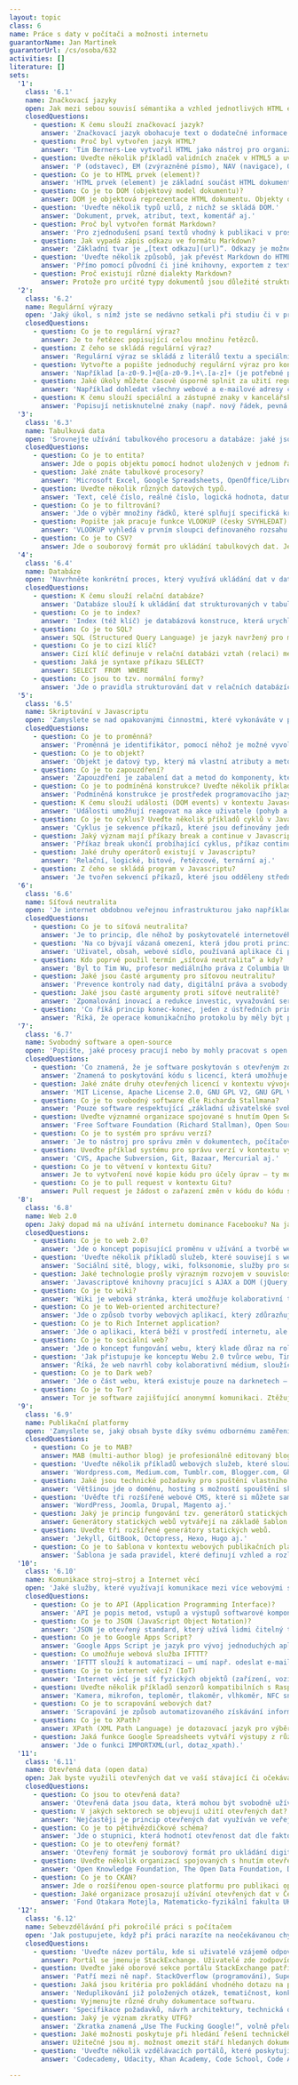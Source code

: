 ```yaml
---
layout: topic
class: 6
name: Práce s daty v počítači a možnosti internetu
guarantorName: Jan Martinek
guarantorUrl: /cs/osoba/632
activities: []
literature: []
sets:
  '1':
    class: '6.1'
    name: Značkovací jazyky
    open: Jak mezi sebou souvisí sémantika a vzhled jednotlivých HTML elementů ve vykreslené webové stránce?
    closedQuestions:
      - question: K čemu slouží značkovací jazyk?
        answer: 'Značkovací jazyk obohacuje text o dodatečné informace – nejčastěji o významu, struktuře a způsobu zobrazování jednotlivých částí textu.'
      - question: Proč byl vytvořen jazyk HTML?
        answer: 'Tim Berners-Lee vytvořil HTML jako nástroj pro organizaci informací pro vědce z CERN, rozmístěné po celém světě.'
      - question: Uveďte několik příkladů validních značek v HTML5 a uveďte jejich sémantiku.
        answer: 'P (odstavec), EM (zvýrazněné písmo), NAV (navigace), OL (řazený seznam), ASIDE (vedlejší obsah) aj.'
      - question: Co je to HTML prvek (element)?
        answer: 'HTML prvek (element) je základní součást HTML dokumentu či webové stránky, který byl začleněn do DOM (objektového modelu dokumentu).'
      - question: Co je to DOM (objektový model dokumentu)?
        answer: DOM je objektová reprezentace HTML dokumentu. Objekty organizuje ve stromové struktuře a umožňuje s nimi interagovat pomocí API.
      - question: 'Uveďte několik typů uzlů, z nichž se skládá DOM.'
        answer: 'Dokument, prvek, atribut, text, komentář aj.'
      - question: Proč byl vytvořen formát Markdown?
        answer: 'Pro zjednodušení psaní textů vhodný k publikaci v prostředí, které podporuje hypertext.'
      - question: Jak vypadá zápis odkazu ve formátu Markdown?
        answer: 'Základní tvar je „[text odkazu](url)“. Odkazy je možné psát též pomocí reference („[text odkazu][1]“ a pak na samostatném řádku „[1]: url“).'
      - question: 'Uveďte několik způsobů, jak převést Markdown do HTML.'
        answer: 'Přímo pomocí původní či jiné knihovny, exportem z textových editorů (např. iA Writer, Dillinger) nebo pomocí online konvertorů.'
      - question: Proč existují různé dialekty Markdown?
        answer: Protože pro určité typy dokumentů jsou důležité strukturní a sémantické atributy textu nezahrnuté v základní specifikaci jazyka Markdown.
  '2':
    class: '6.2'
    name: Regulární výrazy
    open: 'Jaký úkol, s nímž jste se nedávno setkali při studiu či v práci by byl zjednodušitelný díky regulárním výrazům?'
    closedQuestions:
      - question: Co je to regulární výraz?
        answer: Je to řetězec popisující celou množinu řetězců.
      - question: Z čeho se skládá regulární výraz?
        answer: 'Regulární výraz se skládá z literálů textu a speciálních znaků, které slouží pro popis alternativ, množin, počtů výskytů a přepínačů.'
      - question: Vytvořte a popište jednoduchý regulární výraz pro kontrolu e-mailové adresy.
        answer: 'Například [a-z0-9.]+@[a-z0-9.]+\.[a-z]+ (je potřebné popsat množiny znaků, opakování a užité literály)'
      - question: Jaké úkoly můžete časově úsporně splnit za užití regulárních výrazů?
        answer: 'Například dohledat všechny webové a e-mailové adresy či telefonní čísla, vložit pevné mezery za krátké předložky, změnit HTML atributy atp.'
      - question: K čemu slouží speciální a zástupné znaky v kancelářských programech a k čemu slouží?
        answer: 'Popisují netisknutelné znaky (např. nový řádek, pevná mezera, tabulátor aj.) a množiny řetězců. Využívají se při vyhledávání a nahrazování.'
  '3':
    class: '6.3'
    name: Tabulková data
    open: 'Srovnejte užívání tabulkového procesoru a databáze: jaké jsou přednosti a nedostatky obou způsobů práce s daty? Ilustrujte příklady.'
    closedQuestions:
      - question: Co je to entita?
        answer: Jde o popis objektu pomocí hodnot uložených v jednom řádku tabulky.
      - question: Jaké znáte tabulkové procesory?
        answer: 'Microsoft Excel, Google Spreadsheets, OpenOffice/LibreOffice Calc, Apple Numbers aj.'
      - question: Uveďte několik různých datových typů.
        answer: 'Text, celé číslo, reálné číslo, logická hodnota, datum a čas aj.'
      - question: Co je to filtrování?
        answer: 'Jde o výběr množiny řádků, které splňují specifická kritéria.'
      - question: Popište jak pracuje funkce VLOOKUP (česky SVYHLEDAT) v rozšířených tabulkových procesorech.
        answer: 'VLOOKUP vyhledá v prvním sloupci definovaného rozsahu hledanou hodnotu a vrátí hodnotu, která je ve stejném řádku v definovaném sloupci.'
      - question: Co je to CSV?
        answer: Jde o souborový formát pro ukládání tabulkových dat. Jednotlivé sloupce jsou odděleny čárkou (popř. jiným oddělovačem).
  '4':
    class: '6.4'
    name: Databáze
    open: 'Navrhněte konkrétní proces, který využívá ukládání dat v databázi a navrhněte jednoduchý datový model vyjádřený pomocí ER diagramu.'
    closedQuestions:
      - question: K čemu slouží relační databáze?
        answer: 'Databáze slouží k ukládání dat strukturovaných v tabulkách, které jsou propojeny cizími klíči.'
      - question: Co je to index?
        answer: 'Index (též klíč) je databázová konstruce, která urychluje vyhledávání v databázi.'
      - question: Co je to SQL?
        answer: SQL (Structured Query Language) je jazyk navržený pro management dat uložených v relačních databázových systémech.
      - question: Co je to cizí klíč?
        answer: Cizí klíč definuje v relační databázi vztah (relaci) mezi dvěma tabulkami.
      - question: Jaká je syntaxe příkazu SELECT?
        answer: SELECT  FROM  WHERE
      - question: Co jsou to tzv. normální formy?
        answer: 'Jde o pravidla strukturování dat v relačních databázích, jejichž respektování podporuje efektivní využití databáze a konzistenci dat.'
  '5':
    class: '6.5'
    name: Skriptování v Javascriptu
    open: 'Zamyslete se nad opakovanými činnostmi, které vykonáváte v práci či při studiu a vyhodnoťte, které z nich by bylo možné automatizovat.'
    closedQuestions:
      - question: Co je to proměnná?
        answer: 'Proměnná je identifikátor, pomocí něhož je možné vyvolat hodnotu uloženou v úložišti.'
      - question: Co je to objekt?
        answer: 'Objekt je datový typ, který má vlastní atributy a metody. Je základem objektově orientovaného programování (OOP).'
      - question: Co je to zapouzdření?
        answer: 'Zapouzdření je zabalení dat a metod do komponenty, která má definované API a skrývá před okolím svou implementaci.'
      - question: Co je to podmíněná konstrukce? Uveďte několik příkladů.
        answer: 'Podmíněná konstrukce je prostředek programovacího jazyka umožňující podmíněně provádět různé operace. Např. if–then(–else), switch, case aj.'
      - question: K čemu slouží události (DOM events) v kontextu Javascriptu?
        answer: 'Události umožňují reagovat na akce uživatele (pohyb a klikání myší, stisk kláves, posun stránky, pohyb okna aj.) konkrétním chováním.'
      - question: Co je to cyklus? Uveďte několik příkladů cyklů v Javascriptu.
        answer: 'Cyklus je sekvence příkazů, které jsou definovány jednou, ale je for, while, do–while, foreach, for–in aj.'
      - question: Jaký význam mají příkazy break a continue v Javascriptu?
        answer: 'Příkaz break ukončí probíhající cyklus, příkaz continue přeskočí zbývající část stávající iterace a pokračuje další iterací.'
      - question: Jaké druhy operátorů existují v Javascriptu?
        answer: 'Relační, logické, bitové, řetězcové, ternární aj.'
      - question: Z čeho se skládá program v Javascriptu?
        answer: 'Je tvořen sekvencí příkazů, které jsou odděleny středníkem.'
  '6':
    class: '6.6'
    name: Síťová neutralita
    open: 'Je internet obdobnou veřejnou infrastrukturou jako například elektřina, voda, plyn nebo kanalizace?'
    closedQuestions:
      - question: Co je to síťová neutralita?
        answer: 'Je to princip, dle něhož by poskytovatelé internetového připojení a vlády měli přistupovat ke všem po internetu přenášeným datům stejně.'
      - question: 'Na co bývají vázaná omezení, která jdou proti principu síťové neutrality?'
        answer: 'Uživatel, obsah, webové sídlo, používaná aplikace či platforma, připojená zařízení nebo způsob komunikace.'
      - question: Kdo poprvé použil termín „síťová neutralita“ a kdy?
        answer: 'Byl to Tim Wu, profesor mediálního práva z Columbia University v roce 2003.'
      - question: Jaké jsou časté argumenty pro síťovou neutralitu?
        answer: 'Prevence kontroly nad daty, digitální práva a svobody, znevýhodnění ekonomicky slabších poskytovatelů obsahu, konkurence a inovace aj.'
      - question: Jaké jsou časté argumenty proti síťové neutralitě?
        answer: 'Zpomalování inovací a redukce investic, vyvažování serverové ne-neutrality, součást širokopásmové infrastruktury, zbytečná právní úprava aj.'
      - question: 'Co říká princip konec-konec, jeden z ústředních principů použitých při návrhu protokolu TCP?'
        answer: 'Říká, že operace komunikačního protokolu by měly být prováděny buď v koncových bodech kom. systému, nebo co nejblíže ovládaného zařízení.'
  '7':
    class: '6.7'
    name: Svobodný software a open-source
    open: 'Popište, jaké procesy pracují nebo by mohly pracovat s open source technologiemi v oblasti vašeho (očekávaného) profesního uplatnění.'
    closedQuestions:
      - question: 'Co znamená, že je software poskytován s otevřeným zdrojovým kódem?'
        answer: 'Znamená to poskytování kódu s licencí, která umožňuje užívání, modifikaci a/nebo sdílení za konkrétních podmínek.'
      - question: Jaké znáte druhy otevřených licencí v kontextu vývoje softwaru?
        answer: 'MIT License, Apache License 2.0, GNU GPL V2, GNU GPL V3, BSD aj.'
      - question: Co je to svobodný software dle Richarda Stallmana?
        answer: 'Pouze software respektující „základní uživatelské svobody“: spouštět, studovat a měnit program a redistribuovat jej se změnami či bez nich.'
      - question: Uveďte významné organizace spojované s hnutím Open Source či Free Software a s nimi spojené významné osoby.
        answer: 'Free Software Foundation (Richard Stallman), Open Source Initiative (Bruce Perens, Eric S. Raymond), Linux Foundation (Linus Torvalds) aj.'
      - question: Co je to systém pro správu verzí?
        answer: 'Je to nástroj pro správu změn v dokumentech, počítačových programech, a jiných kolekcích informací.'
      - question: Uveďte příklad systému pro správu verzí v kontextu vývoje software.
        answer: 'CVS, Apache Subversion, Git, Bazaar, Mercurial aj.'
      - question: Co je to větvení v kontextu Gitu?
        answer: Je to vytvoření nové kopie kódu pro účely úprav – ty mohou být později zařazeny do původní kopie anebo tvoří samostatný celek.
      - question: Co je to pull request v kontextu Gitu?
        answer: Pull request je žádost o zařazení změn v kódu do kódu spravovaného jiným autorem.
  '8':
    class: '6.8'
    name: Web 2.0
    open: Jaký dopad má na užívání internetu dominance Facebooku? Na jaké oblasti se tato dominance vztahuje?
    closedQuestions:
      - question: Co je to web 2.0?
        answer: 'Jde o koncept popisující proměnu v užívání a tvorbě webů, související s uživatelským obsahem, použitelností a užíváním webových API.'
      - question: 'Uveďte několik příkladů služeb, které souvisejí s webem 2.0.'
        answer: 'Sociální sitě, blogy, wiki, folksonomie, služby pro sdílení videa, webové aplikace, mashupy aj.'
      - question: Jaké technologie prošly výrazným rozvojem v souvislosti s rozvojem webu 2.0?
        answer: 'Javascriptové knihovny pracující s AJAX a DOM (jQuery, YUI, Ext JS), mutlimediální technologie Adobe Flash, standardy vedoucí k HTML5 aj.'
      - question: Co je to wiki?
        answer: 'Wiki je webová stránka, která umožňuje kolaborativní tvorbu svého obsahu a struktury přímo prostřednictvím webového prohlížeče.'
      - question: Co je to Web-oriented architecture?
        answer: 'Jde o způsob tvorby webových aplikací, který zdůrazňuje distribuci obsahu skrze jiné webové služby (např. pomocí RSS).'
      - question: Co je to Rich Internet application?
        answer: 'Jde o aplikaci, která běží v prostředí internetu, ale uživatelsky se blíží zkušenosti s nativní aplikací provozovanou na použitém zařízení.'
      - question: Co je to sociální web?
        answer: 'Jde o koncept fungování webu, který klade důraz na roli koncového uživatele při tvorbě obsahu.'
      - question: 'Jak přistupuje ke konceptu Webu 2.0 tvůrce webu, Tim Berners-Lee?'
        answer: 'Říká, že web navrhl coby kolaborativní médium, sloužící všem k setkávání, čtení a psaní. Web 2.0 tedy nepovažuje za zásadně odlišný.'
      - question: Co je to Dark web?
        answer: 'Jde o část webu, která existuje pouze na darknetech – částech internetu dostupných pouze pomocí specifického vybavení či autorizace.'
      - question: Co je to Tor?
        answer: Tor je software zajišťující anonymní komunikaci. Ztěžuje identifikaci uživatele pomocí mnohonásobného přesměrování internetového provozu.
  '9':
    class: '6.9'
    name: Publikační platformy
    open: 'Zamyslete se, jaký obsah byste díky svému odbornému zaměření mohli publikovat: jakou platformu byste zvolili pro jeho publikaci na webu?'
    closedQuestions:
      - question: Co je to MAB?
        answer: MAB (multi-author blog) je profesionálně editovaný blog tvořený více autory.
      - question: 'Uveďte několik příkladů webových služeb, které slouží coby blogovací platformy.'
        answer: 'Wordpress.com, Medium.com, Tumblr.com, Blogger.com, Ghost.org aj.'
      - question: Jaké jsou technické požadavky pro spuštění vlastního blogu bez využití (bezplatné) publikační webové služby?
        answer: 'Většinou jde o doménu, hosting s možností spouštění skriptů, databázi a redakční systém.'
      - question: 'Uvěďte tři rozšířené webové CMS, které si můžete sami nainstalovat?'
        answer: 'WordPress, Joomla, Drupal, Magento aj.'
      - question: Jaký je princip fungování tzv. generátorů statických webů?
        answer: Generátory statických webů vytvářejí na základě šablon a textových dat výsledné HTML soubory určené k publikování.
      - question: Uveďte tři rozšířené generátory statických webů.
        answer: 'Jekyll, GitBook, Octopress, Hexo, Hugo aj.'
      - question: Co je to šablona v kontextu webových publikačních platforem?
        answer: 'Šablona je sada pravidel, které definují vzhled a rozložení obsahu webové prezentace.'
  '10':
    class: '6.10'
    name: Komunikace stroj–stroj a Internet věcí
    open: 'Jaké služby, které využívají komunikace mezi více webovými službami, využíváte?'
    closedQuestions:
      - question: Co je to API (Application Programming Interface)?
        answer: 'API je popis metod, vstupů a výstupů softwarové komponenty (vč. datových typů). Umožňuje integraci více různých programů či jejich částí.'
      - question: Co je to JSON (JavaScript Object Notation)?
        answer: 'JSON je otevřený standard, který užívá lidmi čitelný text k přenosu datových objektů sestavených z párů atribut–hodnota.'
      - question: Co je to Google Apps Script?
        answer: 'Google Apps Script je jazyk pro vývoj jednoduchých aplikací, které pracují s daty uloženými v cloudu na platformě Google Apps.'
      - question: Co umožňuje webová služba IFTTT?
        answer: 'IFTTT slouží k automatizaci – umí např. odeslat e-mail na základě informací o počasí. Pracuje se službami jako Gmail, Facebook, Dropbox aj.'
      - question: Co je to internet věcí? (IoT)
        answer: 'Internet věcí je síť fyzických objektů (zařízení, vozidel, budov aj.) vybavených elektronikou, softwarem, senzory.'
      - question: Uveďte několik příkladů senzorů kompatibilních s Raspberry Pi.
        answer: 'Kamera, mikrofon, teploměr, tlakoměr, vlhkoměr, NFC snímač, akcelerometr, dotykový senzor, měřič pH, detektor plynu, detektor alkoholu aj.'
      - question: Co je to scrapování webových dat?
        answer: 'Scrapování je způsob automatizovaného získávání informací z webových stránek, které obsahují nestrukturovaná data.'
      - question: Co je to XPath?
        answer: XPath (XML Path Language) je dotazovací jazyk pro výběry uzlů z XML dokumentů.
      - question: Jaká funkce Google Spreadsheets vytváří výstupy z různých osuborů pomocí jazyka XPath a jaké má parametry?
        answer: 'Jde o funkci IMPORTXML(url, dotaz_xpath).'
  '11':
    class: '6.11'
    name: Otevřená data (open data)
    open: Jak byste využili otevřených dat ve vaší stávající či očekávané budoucí pracovní pozici?
    closedQuestions:
      - question: Co jsou to otevřená data?
        answer: 'Otevřená data jsou data, která mohou být svobodně užívána, znovu-užívána a redistribuována.'
      - question: V jakých sektorech se objevují užití otevřených dat?
        answer: 'Nejčastěji je princip otevřených dat využíván ve veřejné sféře: především ve veřejné správě, vzdělávání a výzkumu.'
      - question: Co je to pětihvězdičkové schéma?
        answer: 'Jde o stupnici, která hodnotí otevřenost dat dle faktorů jako jsou poskytnutá licence, dokumentace, otevřený formát, strojová čitelnost atp.'
      - question: Co je to otevřený formát?
        answer: 'Otevřený formát je souborový formát pro ukládání digitálních dat, jehož specifikace je veřejná a může být kýmkoli využita a implementována.'
      - question: Uveďte několik organizací spojovaných s hnutím otevřených dat.
        answer: 'Open Knowledge Foundation, The Open Data Foundation, Data.gov.uk, ArcGIS, Health Data Consortium, w3.org, Wikidata aj.'
      - question: Co je to CKAN?
        answer: Jde o rozšířenou open-source platformu pro publikaci open data.
      - question: Jaké organizace prosazují užívání otevřených dat v České republice v rámci platformy Fórum pro otevřená dat?
        answer: 'Fond Otakara Motejla, Matematicko-fyzikální fakulta UK a Fakulty informatiky a statistiky VŠE v Praze.'
  '12':
    class: '6.12'
    name: Sebevzdělávání při pokročilé práci s počítačem
    open: 'Jak postupujete, když při práci narazíte na neočekávanou chybu či problém ve vašem kódu?'
    closedQuestions:
      - question: 'Uveďte název portálu, kde si uživatelé vzájemě odpovídají na otázky z konkrétního oboru a popište způsob jeho fungování.'
        answer: Portál se jmenuje StackExchange. Uživatelé zde zodpovídají konkrétní dotazy a odpovědi jsou hodnoceny a komentovány ostatními.
      - question: Uveďte jaké oborové sekce portálu StackExchange patří mezi ty nejrozsáhlejší a k jakému účelu slouží.
        answer: 'Patří mezi ně např. StackOverflow (programování), Super User (užívání PC), English Language & Usage, Mathematics či Arqade (poč. hry).'
      - question: Jaká jsou kritéria pro pokládání vhodného dotazu na portálu StackExchange?
        answer: 'Neduplikování již položených otázek, tematičnost, konkrétnost a relevance pro ostatní.'
      - question: Vyjmenujte různé druhy dokumentace softwaru.
        answer: 'Specifikace požadavků, návrh architektury, technická dokumentace, manuál koncového uživatele a propagační materiály.'
      - question: Jaký je význam zkratky UTFG?
        answer: 'Zkratka znamená „Use The Fucking Google!“, volně přeloženo „Si to vygoogli, k čertu!“ (STVKČ)'
      - question: Jaké možnosti poskytuje při hledání řešení technického problému vyhledávač Google ?
        answer: Užitečné jsou mj. možnost omezit stáří hledaných dokumentů a možnost hledání v rámci jedné domény.
      - question: 'Uveďte několik vzdělávacích portálů, které poskytují bezplatné kurzy v oblasti vývoje software.'
        answer: 'Codecademy, Udacity, Khan Academy, Code School, Code Avengers aj.'

---
```

